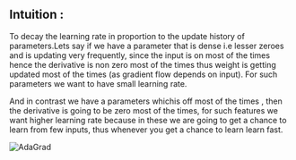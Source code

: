 ## Intuition :

To decay the learning rate in proportion to the update history of parameters.Lets say if we have a parameter that is dense i.e lesser zeroes and is updating very frequently, since the input is on most of the times hence the derivative is non zero most of the times thus weight is getting updated most of the times (as gradient flow depends on input). For such parameters we want to have small learning rate.

And in contrast we have a parameters whichis off most of the times , then the derivative is going to be zero most of the times, for such features we want higher learning rate because in these we are going to get a chance to learn from few inputs, thus whenever you get a chance to learn learn fast.

![AdaGrad](https://miro.medium.com/max/1784/1*8a-kA2QHel7VbeuVIrwwUg.png)
